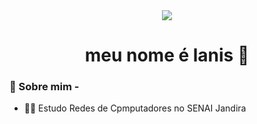 <div align="center">
<img src="https://br.pinterest.com/pin/980869993826512188/">
</div>

<h1 align="center"> meu nome é lanis 🌊 </h1>

### 🌺 Sobre mim - 
- 👩‍💻 Estudo Redes de Cpmputadores no SENAI Jandira 

<div align="center">
</div>
